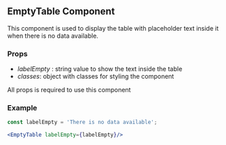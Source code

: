## EmptyTable Component

This component is used to display the table with placeholder text inside it when there is no data available.

### Props

-   _labelEmpty_ : string value to show the text inside the table 
-   _classes_: object with classes for styling the component

All props is required to use this component

### Example

```jsx
const labelEmpty = 'There is no data available';

<EmptyTable labelEmpty={labelEmpty}/>
```
